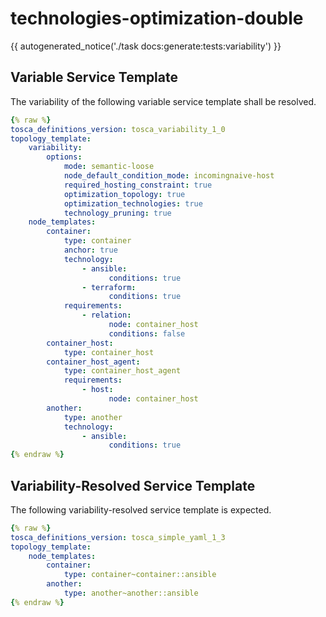 # technologies-optimization-double

{{ autogenerated_notice('./task docs:generate:tests:variability') }}


## Variable Service Template

The variability of the following variable service template shall be resolved.

```yaml linenums="1"
{% raw %}
tosca_definitions_version: tosca_variability_1_0
topology_template:
    variability:
        options:
            mode: semantic-loose
            node_default_condition_mode: incomingnaive-host
            required_hosting_constraint: true
            optimization_topology: true
            optimization_technologies: true
            technology_pruning: true
    node_templates:
        container:
            type: container
            anchor: true
            technology:
                - ansible:
                      conditions: true
                - terraform:
                      conditions: true
            requirements:
                - relation:
                      node: container_host
                      conditions: false
        container_host:
            type: container_host
        container_host_agent:
            type: container_host_agent
            requirements:
                - host:
                      node: container_host
        another:
            type: another
            technology:
                - ansible:
                      conditions: true
{% endraw %}
```




## Variability-Resolved Service Template

The following variability-resolved service template is expected.

```yaml linenums="1"
{% raw %}
tosca_definitions_version: tosca_simple_yaml_1_3
topology_template:
    node_templates:
        container:
            type: container~container::ansible
        another:
            type: another~another::ansible
{% endraw %}
```

